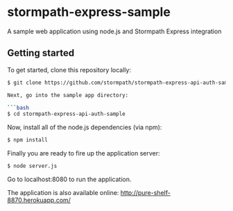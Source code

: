 # stormpath-express-sample

A sample web application using node.js and Stormpath Express integration 

## Getting started

To get started, clone this repository locally:

```bash
$ git clone https://github.com/stormpath/stormpath-express-api-auth-sample

Next, go into the sample app directory:

```bash
$ cd stormpath-express-api-auth-sample
```

Now, install all of the node.js dependencies (via npm):
```bash
$ npm install
```

Finally you are ready to fire up the application server:
```bash
$ node server.js
```

Go to localhost:8080 to run the application.

The application is also available online: http://pure-shelf-8870.herokuapp.com/


